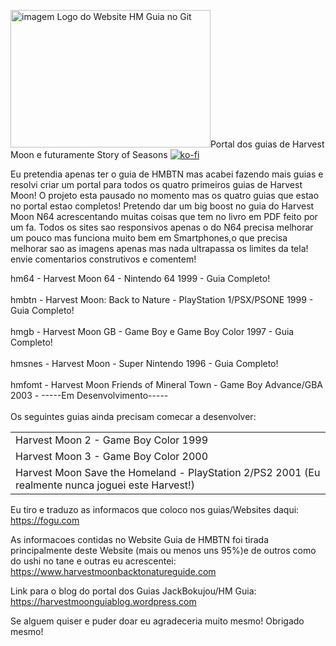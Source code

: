 <img src="https://i.ibb.co/z6TshqZ/logo-harvest-moon.gif" alt="imagem Logo do Website HM Guia no Git" width="320" height="220" />Portal dos guias de Harvest Moon e futuramente Story of Seasons
[![ko-fi](https://ko-fi.com/img/githubbutton_sm.svg)](https://ko-fi.com/R6R2X8VD2)

Eu pretendia apenas ter o guia de HMBTN mas acabei fazendo mais guias e resolvi criar um portal para todos os quatro primeiros guias de Harvest Moon! O projeto esta pausado no momento mas os quatro guias que estao no portal estao completos! Pretendo dar um big boost no guia do Harvest Moon N64 acrescentando muitas coisas que tem no livro em PDF feito por um fa. Todos os sites sao responsivos apenas o do N64 precisa melhorar um pouco mas funciona muito bem em Smartphones,o que precisa melhorar sao as imagens apenas mas nada ultrapassa os limites da tela! envie comentarios construtivos e comentem!

hm64 - Harvest Moon 64 - Nintendo 64 1999 - Guia Completo!
<br />
<br />
hmbtn - Harvest Moon: Back to Nature - PlayStation 1/PSX/PSONE 1999 - Guia Completo!
<br />
<br />
hmgb - Harvest Moon GB - Game Boy e Game Boy Color 1997 - Guia Completo!
<br />
<br />
hmsnes - Harvest Moon - Super Nintendo 1996 - Guia Completo!
<br />
<br />
hmfomt - Harvest Moon Friends of Mineral Town - Game Boy Advance/GBA 2003 - -----Em Desenvolvimento-----
<br />
<br />
Os seguintes guias ainda precisam comecar a desenvolver:
<table>
  <tr>
    <td>Harvest Moon 2 - Game Boy Color 1999</td>
  </tr>
  <tr>
    <td>Harvest Moon 3 - Game Boy Color 2000</td>
  </tr>
  <tr>
    <td>Harvest Moon Save the Homeland - PlayStation 2/PS2 2001 (Eu realmente nunca joguei este Harvest!)</td>
  </tr>
</table>

Eu tiro e traduzo as informacos que coloco nos guias/Websites
daqui: https://fogu.com

As informacoes contidas no Website Guia de HMBTN foi tirada principalmente deste Website (mais ou menos uns 95%)e de outros como do ushi no tane e outras eu acrescentei:
https://www.harvestmoonbacktonatureguide.com


Link para o blog do portal dos Guias JackBokujou/HM Guia:
https://harvestmoonguiablog.wordpress.com

Se alguem quiser e puder doar eu agradeceria muito mesmo! Obrigado mesmo!
